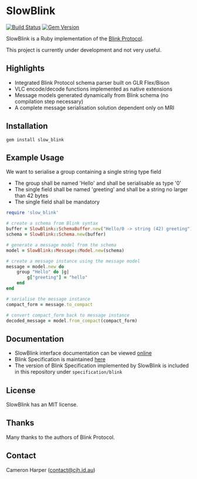 SlowBlink
==========

[![Build Status](https://travis-ci.org/cjhdev/slow_blink.svg?branch=master)](https://travis-ci.org/cjhdev/slow_blink)
[![Gem Version](https://badge.fury.io/rb/slow_blink.svg)](https://badge.fury.io/rb/slow_blink)


SlowBlink is a Ruby implementation of the [Blink Protocol](http://www.blinkprotocol.org/ "Blink Protocol").

This project is currently under development and not very useful.


## Highlights

- Integrated Blink Protocol schema parser built on GLR Flex/Bison
- VLC encode/decode functions implemented as native extensions
- Message models generated dynamically from Blink schema (no compilation step necessary)
- A complete message serialisation solution dependent only on MRI


## Installation

~~~
gem install slow_blink
~~~


## Example Usage

We want to serialise a group containing a single string type field

- The group shall be named 'Hello' and shall be serialisable as type '0'
- The single field shall be named 'greeting' and shall be a string no larger than 42 bytes
- The single field shall be mandatory

~~~ruby
require 'slow_blink'

# create a schema from Blink syntax
buffer = SlowBlink::SchemaBuffer.new("Hello/0 -> string (42) greeting")
schema = SlowBlink::Schema.new(buffer)

# generate a message model from the schema
model = SlowBlink::Message::Model.new(schema)

# create a message instance using the message model
message = model.new do
    group "Hello" do |g|
        g["greeting"] = "hello"
    end
end

# serialise the message instance
compact_form = message.to_compact

# convert compact_form back to message instance
decoded_message = model.from_compact(compact_form)

~~~

## Documentation

- SlowBlink interface documentation can be viewed [online](http://www.rubydoc.info/gems/slow_blink "slow_blink")
- Blink Specification is maintained [here](http://www.blinkprotocol.org/ "Blink Protocol")
- The version of Blink Specification implemented by SlowBlink is included in this repository under `specification/blink`
    
## License

SlowBlink has an MIT license.


## Thanks

Many thanks to the authors of Blink Protocol.


## Contact

Cameron Harper (contact@cjh.id.au)


